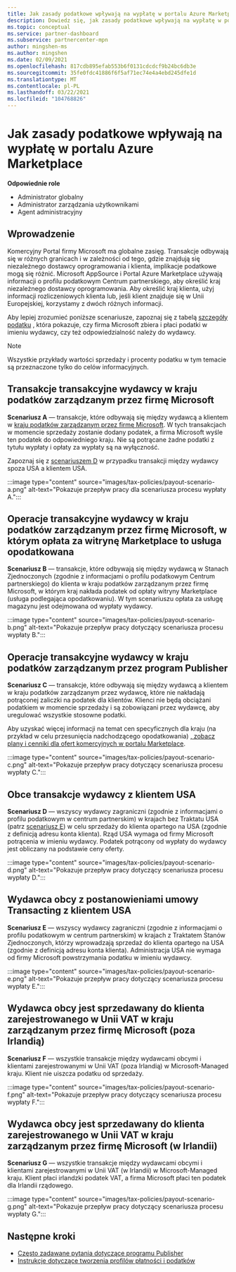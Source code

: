 ```yaml
---
title: Jak zasady podatkowe wpływają na wypłatę w portalu Azure Marketplace
description: Dowiedz się, jak zasady podatkowe wpływają na wypłatę w portalu Azure Marketplace.
ms.topic: conceptual
ms.service: partner-dashboard
ms.subservice: partnercenter-mpn
author: mingshen-ms
ms.author: mingshen
ms.date: 02/09/2021
ms.openlocfilehash: 817cdb895efab553b6f0131cdcdcf9b24bc6db3e
ms.sourcegitcommit: 35fe0fdc41886f6f5af71ec74e4a4ebd245dfe1d
ms.translationtype: MT
ms.contentlocale: pl-PL
ms.lasthandoff: 03/22/2021
ms.locfileid: "104768826"
---
```

# <a name="how-tax-policies-affect-payout-for-azure-marketplace"></a>Jak zasady podatkowe wpływają na wypłatę w portalu Azure Marketplace

**Odpowiednie role**
-    Administrator globalny
-    Administrator zarządzania użytkownikami
-    Agent administracyjny

## <a name="introduction"></a>Wprowadzenie

Komercyjny Portal firmy Microsoft ma globalne zasięg. Transakcje odbywają się w różnych granicach i w zależności od tego, gdzie znajdują się niezależnego dostawcy oprogramowania i klienta, implikacje podatkowe mogą się różnić. Microsoft AppSource i Portal Azure Marketplace używają informacji o profilu podatkowym Centrum partnerskiego, aby określić kraj niezależnego dostawcy oprogramowania. Aby określić kraj klienta, użyj informacji rozliczeniowych klienta lub, jeśli klient znajduje się w Unii Europejskiej, korzystamy z dwóch różnych informacji.

Aby lepiej zrozumieć poniższe scenariusze, zapoznaj się z tabelą [szczegóły podatku](tax-details-marketplace.md) , która pokazuje, czy firma Microsoft zbiera i płaci podatki w imieniu wydawcy, czy też odpowiedzialność należy do wydawcy.

> [!NOTE]
> Wszystkie przykłady wartości sprzedaży i procenty podatku w tym temacie są przeznaczone tylko do celów informacyjnych.

## <a name="publisher-transacts-in-microsoft-managed-tax-country"></a>Transakcje transakcyjne wydawcy w kraju podatków zarządzanym przez firmę Microsoft

**Scenariusz A** — transakcje, które odbywają się między wydawcą a klientem w [kraju podatków zarządzanym przez firmę Microsoft](tax-details-marketplace.md#microsoft-managed-countries). W tych transakcjach w momencie sprzedaży zostanie dodany podatek, a firma Microsoft wyśle ten podatek do odpowiedniego kraju. Nie są potrącane żadne podatki z tytułu wypłaty i opłaty za wypłaty są na wyłączność.

Zapoznaj się z [scenariuszem D](#foreign-publisher-transacts-with-us-customer) w przypadku transakcji między wydawcy spoza USA a klientem USA.

:::image type="content" source="images/tax-policies/payout-scenario-a.png" alt-text="Pokazuje przepływ pracy dla scenariusza procesu wypłaty A.":::

## <a name="publisher-transacts-in-microsoft-managed-tax-country-where-marketplace-fee-is-taxable-service"></a>Operacje transakcyjne wydawcy w kraju podatków zarządzanym przez firmę Microsoft, w którym opłata za witrynę Marketplace to usługa opodatkowana

**Scenariusz B** — transakcje, które odbywają się między wydawcą w Stanach Zjednoczonych (zgodnie z informacjami o profilu podatkowym Centrum partnerskiego) do klienta w kraju podatków zarządzanym przez firmę Microsoft, w którym kraj nakłada podatek od opłaty witryny Marketplace (usługa podlegająca opodatkowaniu). W tym scenariuszu opłata za usługę magazynu jest odejmowana od wypłaty wydawcy.

:::image type="content" source="images/tax-policies/payout-scenario-b.png" alt-text="Pokazuje przepływ pracy dotyczący scenariusza procesu wypłaty B.":::

## <a name="publisher-transacts-in-publisher-managed-tax-country"></a>Operacje transakcyjne wydawcy w kraju podatków zarządzanym przez program Publisher

**Scenariusz C** — transakcje, które odbywają się między wydawcą a klientem w kraju podatków zarządzanym przez wydawcę, które nie nakładają potrąconej zaliczki na podatek dla klientów. Klienci nie będą obciążani podatkiem w momencie sprzedaży i są zobowiązani przez wydawcę, aby uregulować wszystkie stosowne podatki.

Aby uzyskać więcej informacji na temat cen specyficznych dla kraju (na przykład w celu przesunięcia nadchodzącego opodatkowania) [, zobacz plany i cenniki dla ofert komercyjnych w portalu Marketplace](/azure/marketplace/plans-pricing#custom-prices).

:::image type="content" source="images/tax-policies/payout-scenario-c.png" alt-text="Pokazuje przepływ pracy dotyczący scenariusza procesu wypłaty C.":::

## <a name="foreign-publisher-transacts-with-us-customer"></a>Obce transakcje wydawcy z klientem USA

**Scenariusz D** — wszyscy wydawcy zagraniczni (zgodnie z informacjami o profilu podatkowym w centrum partnerskim) w krajach bez Traktatu USA (patrz [scenariusz E](#foreign-publisher-with-a-treaty-transacts-with-us-customer)) w celu sprzedaży do klienta opartego na USA (zgodnie z definicją adresu konta klienta). Rząd USA wymaga od firmy Microsoft potrącenia w imieniu wydawcy. Podatek potrącony od wypłaty do wydawcy jest obliczany na podstawie ceny oferty.

:::image type="content" source="images/tax-policies/payout-scenario-d.png" alt-text="Pokazuje przepływ pracy dotyczący scenariusza procesu wypłaty D.":::

## <a name="foreign-publisher-with-a-treaty-transacts-with-us-customer"></a>Wydawca obcy z postanowieniami umowy Transacting z klientem USA

**Scenariusz E** — wszyscy wydawcy zagraniczni (zgodnie z informacjami o profilu podatkowym w centrum partnerskim) w krajach z Traktatem Stanów Zjednoczonych, którzy wprowadzają sprzedaż do klienta opartego na USA (zgodnie z definicją adresu konta klienta). Administracja USA nie wymaga od firmy Microsoft powstrzymania podatku w imieniu wydawcy.

:::image type="content" source="images/tax-policies/payout-scenario-e.png" alt-text="Pokazuje przepływ pracy dotyczący scenariusza procesu wypłaty E.":::

## <a name="foreign-publisher-sells-to-an-eu-vat-registered-customer-in-a-microsoft-managed-country-outside-ireland"></a>Wydawca obcy jest sprzedawany do klienta zarejestrowanego w Unii VAT w kraju zarządzanym przez firmę Microsoft (poza Irlandią)

**Scenariusz F** — wszystkie transakcje między wydawcami obcymi i klientami zarejestrowanymi w Unii VAT (poza Irlandią) w Microsoft-Managed kraju. Klient nie uiszcza podatku od sprzedaży.

:::image type="content" source="images/tax-policies/payout-scenario-f.png" alt-text="Pokazuje przepływ pracy dotyczący scenariusza procesu wypłaty F.":::

## <a name="foreign-publisher-sells-to-an-eu-vat-registered-customer-in-a-microsoft-managed-country-in-ireland"></a>Wydawca obcy jest sprzedawany do klienta zarejestrowanego w Unii VAT w kraju zarządzanym przez firmę Microsoft (w Irlandii)

**Scenariusz G** — wszystkie transakcje między wydawcami obcymi i klientami zarejestrowanymi w Unii VAT (w Irlandii) w Microsoft-Managed kraju. Klient płaci irlandzki podatek VAT, a firma Microsoft płaci ten podatek dla Irlandii rządowego.

:::image type="content" source="images/tax-policies/payout-scenario-g.png" alt-text="Pokazuje przepływ pracy dotyczący scenariusza procesu wypłaty G.":::

## <a name="next-steps"></a>Następne kroki

- [Często zadawane pytania dotyczące programu Publisher](/azure/marketplace/marketplace-faq-publisher-guide)
- [Instrukcje dotyczące tworzenia profilów płatności i podatków](./set-up-your-payout-account.md?context=%2fazure%2fmarketplace%2fcontext%2fcontext#create-a-payment-profile)